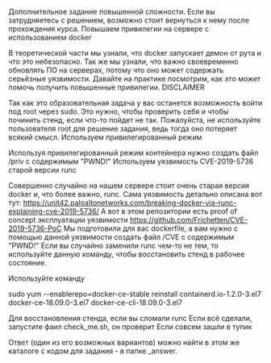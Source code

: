Дополнительное задание повышенной сложности. Если вы затрудняетесь с решением, возможно стоит вернуться к нему после прохождения курса.
Повышаем привилегии на сервере с использованием docker


В теоретической части мы узнали, что docker запускает демон от рута и что это небезопасно.
Так же мы узнали, что важно своевременно обновлять ПО на серверах, потому что оно может содержать серьёзные уязвимости.
Давайте на практике посмотрим, как это может помочь получить повышенные привилегии.
DISCLAIMER

Так как это образовательная задача у вас останется возможность войти под root через sudo.
Это нужно, чтобы проверить себя и чтобы починить стенд, если что-то пойдет не так.
Пожалуйста, не используйте пользователя root для решение задания, ведь тогда оно потеряет всякий смысл.
Используем привилегированный режим

Используя привилегированный режим контейнера нужно создать файл /priv с содержимым "PWND!"
Используем уязвимость CVE-2019-5736 старой версии runc

Совершенно случайно на нашем сервере стоит очень старая версия docker и, что более важно, runc.
Сама уязвимость детально описана вот тут: https://unit42.paloaltonetworks.com/breaking-docker-via-runc-explaining-cve-2019-5736/
А вот в этом репозитории есть proof of concept эксплуатации уязвимости https://github.com/Frichetten/CVE-2019-5736-PoC
Мы подготовили для вас dockerfile, а вам нужно с помощью данной уязвимости создать файл /CVE с содержимым "PWND!"
Если вы случайно заменили runc чем-то не тем, то используйте данную команду, чтобы восстановить стенд в рабочее состояние.

Используйте команду

sudo yum --enablerepo=docker-ce-stable reinstall containerd.io-1.2.0-3.el7 docker-ce-18.09.0-3.el7 docker-ce-cli-18.09.0-3.el7

Для восстановления стенда, если вы сломали runc
Если всё сделали, запустите фаил check_me.sh, он проверит
Если совсем зашли в тупик

Ответ (один из его возможных вариантов) можно найти в этом же каталоге с кодом для задания - в папке _answer.